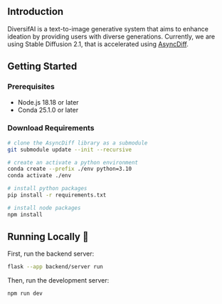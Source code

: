 ## Introduction

DiversifAI is a text-to-image generative system that aims to enhance ideation by providing users with diverse generations. Currently, we are using Stable Diffusion 2.1, that is accelerated using [AsyncDiff](https://github.com/czg1225/AsyncDiff).

## Getting Started

### Prerequisites

- Node.js 18.18 or later
- Conda 25.1.0 or later

### Download Requirements

```bash
# clone the AsyncDiff library as a submodule
git submodule update --init --recursive

# create an activate a python environment
conda create --prefix ./env python=3.10
conda activate ./env

# install python packages
pip install -r requirements.txt

# install node packages
npm install
```

## Running Locally 🚀

First, run the backend server:

```bash
flask --app backend/server run
```

Then, run the development server:

```bash
npm run dev
```

